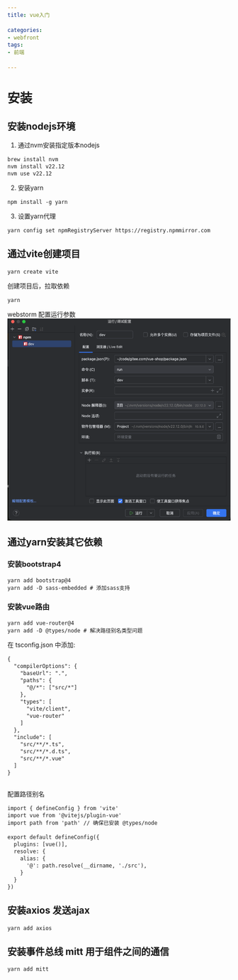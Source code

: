 ```yaml
---
title: vue入门

categories:
- webfront
tags:
- 前端
  
---
```


# 安装


## 安装nodejs环境
1. 通过nvm安装指定版本nodejs
```shell
brew install nvm 
nvm install v22.12
nvm use v22.12
```
2. 安装yarn
```
npm install -g yarn
```

3. 设置yarn代理
```
yarn config set npmRegistryServer https://registry.npmmirror.com
```

## 通过vite创建项目
```
yarn create vite
```

创建项目后，拉取依赖
```
yarn
```
webstorm 配置运行参数
![](vue入门/img.png)



## 通过yarn安装其它依赖
### 安装bootstrap4 
```
yarn add bootstrap@4
yarn add -D sass-embedded # 添加sass支持
```



### 安装vue路由   
```
yarn add vue-router@4
yarn add -D @types/node # 解决路径别名类型问题
```
在 tsconfig.json 中添加:
```
{
  "compilerOptions": {
    "baseUrl": ".",
    "paths": {
      "@/*": ["src/*"]
    },
    "types": [
      "vite/client",
      "vue-router"
    ]
  },
  "include": [
    "src/**/*.ts",
    "src/**/*.d.ts",
    "src/**/*.vue"
  ]
}


```

配置路径别名
```
import { defineConfig } from 'vite'
import vue from '@vitejs/plugin-vue'
import path from 'path' // 确保已安装 @types/node

export default defineConfig({
  plugins: [vue()],
  resolve: {
    alias: {
      '@': path.resolve(__dirname, './src'),
    }
  }
})

```

## 安装axios 发送ajax
```
yarn add axios
```

## 安装事件总线 mitt 用于组件之间的通信
```
yarn add mitt
```
